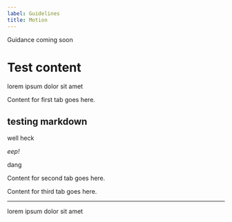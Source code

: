 ```yaml
---
label: Guidelines
title: Motion
---
```


Guidance coming soon

# Test content

<p>lorem ipsum dolor sit amet</p>

<div className="ibm--row">
<div className="ibm--col-lg-11 ibm--offset-lg-4">
<div className="tabs-widget">
<tabs><tab label="tab 1"><div>

Content for first tab goes here.

## testing markdown

well heck

_eep!_

dang

</div></tab><tab label="tab 2"><div>

Content for second tab goes here.

</div></tab><tab label="tab 3"><div>

Content for third tab goes here.

</div></tab></tabs>

</div> <!-- classname div -->
</div>
</div>

---

<p>lorem ipsum dolor sit amet</p>
